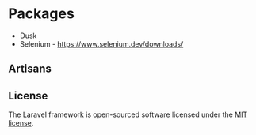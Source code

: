 # Packages

* Dusk
* Selenium - <https://www.selenium.dev/downloads/>

## Artisans

## License

The Laravel framework is open-sourced software licensed under the [MIT license](https://opensource.org/licenses/MIT).
